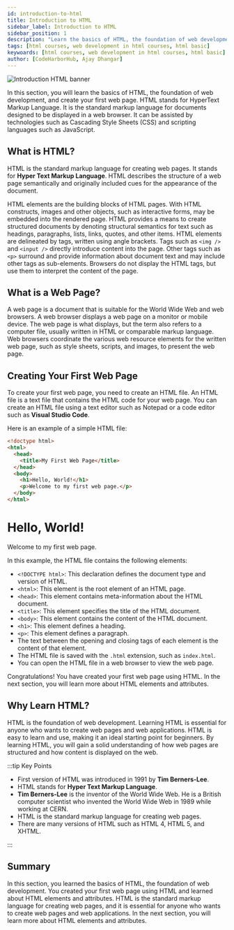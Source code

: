 ```yaml
---
id: introduction-to-html
title: Introduction to HTML
sidebar_label: Introduction to HTML
sidebar_position: 1
description: "Learn the basics of HTML, the foundation of web development, and create your first web page."
tags: [html courses, web development in html courses, html basic]
keywoards: [html courses, web development in html courses, html basic]
author: [CodeHarborHub, Ajay Dhangar]
---
```


<img src="/courses/html/intro-html.png" alt="Introduction HTML banner" />

<br />

In this section, you will learn the basics of HTML, the foundation of web development, and create your first web page. HTML stands for HyperText Markup Language. It is the standard markup language for documents designed to be displayed in a web browser. It can be assisted by technologies such as Cascading Style Sheets (CSS) and scripting languages such as JavaScript.

## What is HTML?

HTML is the standard markup language for creating web pages. It stands for **Hyper Text Markup Language**. HTML describes the structure of a web page semantically and originally included cues for the appearance of the document.

HTML elements are the building blocks of HTML pages. With HTML constructs, images and other objects, such as interactive forms, may be embedded into the rendered page. HTML provides a means to create structured documents by denoting structural semantics for text such as headings, paragraphs, lists, links, quotes, and other items. HTML elements are delineated by tags, written using angle brackets. Tags such as `<img />` and `<input />` directly introduce content into the page. Other tags such as `<p>` surround and provide information about document text and may include other tags as sub-elements. Browsers do not display the HTML tags, but use them to interpret the content of the page.

## What is a Web Page?

A web page is a document that is suitable for the World Wide Web and web browsers. A web browser displays a web page on a monitor or mobile device. The web page is what displays, but the term also refers to a computer file, usually written in HTML or comparable markup language. Web browsers coordinate the various web resource elements for the written web page, such as style sheets, scripts, and images, to present the web page.

## Creating Your First Web Page

To create your first web page, you need to create an HTML file. An HTML file is a text file that contains the HTML code for your web page. You can create an HTML file using a text editor such as Notepad or a code editor such as **Visual Studio Code**.

Here is an example of a simple HTML file:

```html title="index.html"
<!doctype html>
<html>
  <head>
    <title>My First Web Page</title>
  </head>
  <body>
    <h1>Hello, World!</h1>
    <p>Welcome to my first web page.</p>
  </body>
</html>
```

<BrowserWindow url="http://127.0.0.1:5500/index.html">
    <h1>Hello, World!</h1>
    <p>Welcome to my first web page.</p>
</BrowserWindow>

In this example, the HTML file contains the following elements:

- `<!DOCTYPE html>`: This declaration defines the document type and version of HTML.
- `<html>`: This element is the root element of an HTML page.
- `<head>`: This element contains meta-information about the HTML document.
- `<title>`: This element specifies the title of the HTML document.
- `<body>`: This element contains the content of the HTML document.
- `<h1>`: This element defines a heading.
- `<p>`: This element defines a paragraph.
- The text between the opening and closing tags of each element is the content of that element.
- The HTML file is saved with the `.html` extension, such as `index.html`.
- You can open the HTML file in a web browser to view the web page.

Congratulations! You have created your first web page using HTML. In the next section, you will learn more about HTML elements and attributes.

## Why Learn HTML?

HTML is the foundation of web development. Learning HTML is essential for anyone who wants to create web pages and web applications. HTML is easy to learn and use, making it an ideal starting point for beginners. By learning HTML, you will gain a solid understanding of how web pages are structured and how content is displayed on the web.

:::tip Key Points

- First version of HTML was introduced in 1991 by **Tim Berners-Lee**.
- HTML stands for **Hyper Text Markup Language**.
- **Tim Berners-Lee** is the inventor of the World Wide Web. He is a British computer scientist who invented the World Wide Web in 1989 while working at CERN.
- HTML is the standard markup language for creating web pages.
- There are many versions of HTML such as HTML 4, HTML 5, and XHTML.

:::

## Summary

In this section, you learned the basics of HTML, the foundation of web development. You created your first web page using HTML and learned about HTML elements and attributes. HTML is the standard markup language for creating web pages, and it is essential for anyone who wants to create web pages and web applications. In the next section, you will learn more about HTML elements and attributes.
